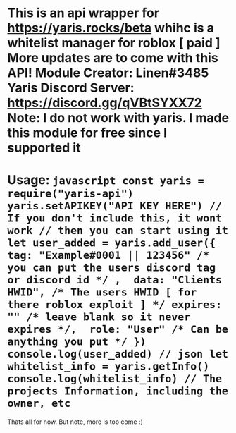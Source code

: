 This is an api wrapper for https://yaris.rocks/beta whihc is a whitelist manager for roblox [ paid ]
More updates are to come with this API!
Module Creator: Linen#3485
Yaris Discord Server: https://discord.gg/qVBtSYXX72
Note: I do not work with yaris. I made this module for free since I supported it
========================================
Usage:
    ```javascript
    const yaris = require("yaris-api")
    yaris.setAPIKEY("API KEY HERE") // If you don't include this, it wont work
    // then you can start using it
    let user_added = yaris.add_user({
        tag: "Example#0001 || 123456" /* you can put the users discord tag or discord id */ , 
        data: "Clients HWID", /* The users HWID [ for there roblox exploit ] */
        expires: "" /* leave blank so it never expires */, 
        role: "User" /* Can be anything you put */
    })
    console.log(user_added) // json
    let whitelist_info = yaris.getInfo()
    console.log(whitelist_info) // The projects Information, including the owner, etc
    ```
========================================
Thats all for now. But note, more is too come :)
